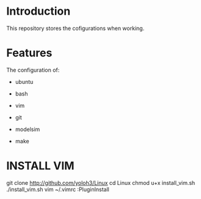 <!---
/*******************************************************************************
// Project name   :
// File name      : REAME.md
// Created date   : Thursday 06/29/17
// Author         : Huy Hung Ho
// Last modified  : Thursday 06/29/17
// Desc           :
*******************************************************************************/
-->
Introduction
============

This repository stores the cofigurations when working.

Features
========

The configuration of:

* ubuntu

* bash

* vim

* git

* modelsim

* make

INSTALL VIM
===========

git clone http://github.com/yoloh3/Linux
cd Linux
chmod u+x install_vim.sh
./install_vim.sh
vim ~/.vimrc
	:PluginInstall
